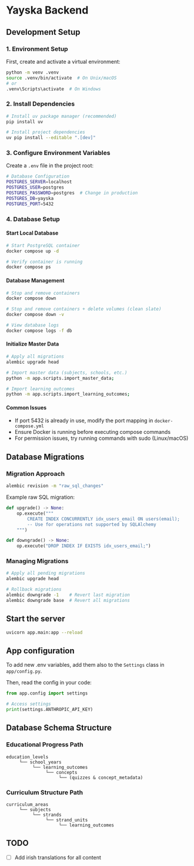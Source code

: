 # Yayska Backend

## Development Setup

### 1. Environment Setup

First, create and activate a virtual environment:
```bash
python -m venv .venv
source .venv/bin/activate  # On Unix/macOS
# or
.venv\Scripts\activate  # On Windows
```

### 2. Install Dependencies

```bash
# Install uv package manager (recommended)
pip install uv

# Install project dependencies
uv pip install --editable ".[dev]"
```

### 3. Configure Environment Variables

Create a `.env` file in the project root:

```bash
# Database Configuration
POSTGRES_SERVER=localhost
POSTGRES_USER=postgres
POSTGRES_PASSWORD=postgres  # Change in production
POSTGRES_DB=yayska
POSTGRES_PORT=5432
```

### 4. Database Setup

#### Start Local Database
```bash
# Start PostgreSQL container
docker compose up -d

# Verify container is running
docker compose ps
```

#### Database Management
```bash
# Stop and remove containers
docker compose down

# Stop and remove containers + delete volumes (clean slate)
docker compose down -v

# View database logs
docker compose logs -f db
```

#### Initialize Master Data

```bash
# Apply all migrations
alembic upgrade head

# Import master data (subjects, schools, etc.)
python -m app.scripts.import_master_data;

# Import learning outcomes
python -m app.scripts.import_learning_outcomes;
```

#### Common Issues
- If port 5432 is already in use, modify the port mapping in `docker-compose.yml`
- Ensure Docker is running before executing compose commands
- For permission issues, try running commands with sudo (Linux/macOS)

## Database Migrations

### Migration Approach

```bash
alembic revision -m "raw_sql_changes"
```

Example raw SQL migration:
```python
def upgrade() -> None:
    op.execute("""
        CREATE INDEX CONCURRENTLY idx_users_email ON users(email);
        -- Use for operations not supported by SQLAlchemy
    """)

def downgrade() -> None:
    op.execute("DROP INDEX IF EXISTS idx_users_email;")
```

### Managing Migrations

```bash
# Apply all pending migrations
alembic upgrade head

# Rollback migrations
alembic downgrade -1    # Revert last migration
alembic downgrade base  # Revert all migrations
```

## Start the server

```bash
uvicorn app.main:app --reload
```

## App configuration

To add new .env variables, add them also to the `Settings` class in `app/config.py`.

Then, read the config in your code:
```python
from app.config import settings

# Access settings
print(settings.ANTHROPIC_API_KEY)
```

## Database Schema Structure

### Educational Progress Path
```
education_levels
     └── school_years
          └── learning_outcomes
               └── concepts
                    └── (quizzes & concept_metadata)
```

### Curriculum Structure Path
```
curriculum_areas
     └── subjects
          └── strands
               └── strand_units
                    └── learning_outcomes
```

## TODO

- [ ] Add irish translations for all content
